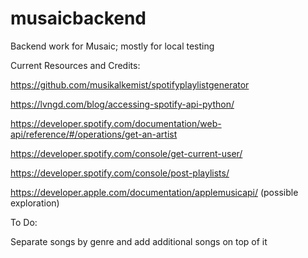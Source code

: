 # musaicbackend
Backend work for Musaic; mostly for local testing


Current Resources and Credits:

https://github.com/musikalkemist/spotifyplaylistgenerator

https://lvngd.com/blog/accessing-spotify-api-python/

https://developer.spotify.com/documentation/web-api/reference/#/operations/get-an-artist

https://developer.spotify.com/console/get-current-user/

https://developer.spotify.com/console/post-playlists/

https://developer.apple.com/documentation/applemusicapi/ (possible exploration)

To Do:

Separate songs by genre and add additional songs on top of it
